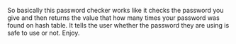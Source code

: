 So basically this password checker works like it checks the password you give and then returns the value that how many times your password 
was found on hash table.
It tells the user whether the password they are using is safe to use or not.
Enjoy.
